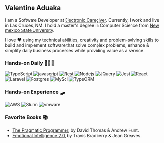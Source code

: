<h2>Valentine Aduaka</h2>
<p>I am a Software Developer at <a href="https://electroniccaregiver.com">Electronic Caregiver</a>. Currently, I work and live in Las Cruces, NM. I hold a master's degree in Computer Science from <a href="https://nmsu.edu">New mexico State University</a>.</p>
<p>
I love ♥️ using my technical abilities, creativity and problem-solving skills to build and implement software that solve complex problems, enhance & simplify daily business processes while providing value as a service.
</p>

<h3> Hands-on Daily 👨🏾‍💻</h3>
<p>
  <img alt="TypeScript" src="https://img.shields.io/badge/-TypeScript-007ACC?style=flat-square&logo=typescript&logoColor=white" />
  <img alt="javascript" src="https://img.shields.io/badge/Javascript-ffe300?style=flat-square&logo=javascript&logoColor=black" />
  <img alt="Nest" src="https://img.shields.io/badge/NestJS-E0234E?style=flat-square&logo=NestJS&logoColor=white" />
  <img alt="Nodejs" src="https://img.shields.io/badge/-Nodejs-43853d?style=flat-square&logo=Node.js&logoColor=white" />
  <img alt="JQuery" src="https://img.shields.io/badge/jquery-0968ad?style=flat-square&logo=jquery&logoColor=white" />
  <img alt="Jest" src="https://img.shields.io/badge/-Jest-934058?style=flat-square&logo=jest&logoColor=white" />
  <img alt="React" src="https://img.shields.io/badge/-React-202329?style=flat-square&logo=react&logoColor=45b8d8" />
  <img alt="Laravel" src="https://img.shields.io/badge/Laravel-ff2c1f?style=flat-square&logo=laravel&logoColor=white" />
  <img alt="Postgres" src="https://img.shields.io/badge/PostgreSQL-316192?style=flat-square&logo=postgresql&logoColor=white" />
  <img alt="MySql" src="https://img.shields.io/badge/MySql-f29220?style=flat-square&logo=mysql&logoColor=white" />
  <img alt="TypeORM" src="https://img.shields.io/badge/-Typeorm-fe0902?style=flat-square&logo=typeorm&logoColor=white&link=https://typeorm.io" />
    
</p>

<h3>Hands-on Experience 🛹</h3>
<p>
  <img alt="AWS" src="https://img.shields.io/badge/AWS-232F3E?style=flat-square&logo=amazon-aws&logoColor=white" />
  <img alt="Slurm" src="https://img.shields.io/badge/-Slurm-663399?style=flat-square&logo=slurm&logoColor=white&link=https://slurm.schedmd.com/" />
  <img alt="vmware" src="https://img.shields.io/badge/-vmware-377529?style=flat-square&logo=vmware&logoColor=white" />
</p>

<h3>Favorite Books 📚</h3>
<ul>
  <li><a href="https://pragprog.com/titles/tpp20/the-pragmatic-programmer-20th-anniversary-edition/">The Pragmatic Programmer</a>, by David Thomas & Andrew Hunt.</li>
  <li><a href="https://g.co/kgs/4em3sa">Emotional Intelligence 2.0</a>, by Travis Bradberry & Jean Greaves.</li>
</ul>

<!--
**sabival89/sabival89** is a ✨ _special_ ✨ repository because its `README.md` (this file) appears on your GitHub profile.

Here are some ideas to get you started:

- 🔭 I’m currently working on ...
- 🌱 I’m currently learning ...
- 👯 I’m looking to collaborate on ...
- 🤔 I’m looking for help with ...
- 💬 Ask me about ...
- 📫 How to reach me: ...
- 😄 Pronouns: ...
- ⚡ Fun fact: ...
-->
